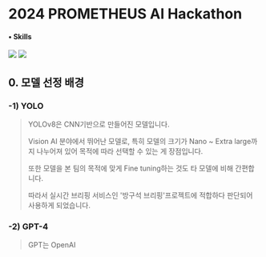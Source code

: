 # 2024 PROMETHEUS AI Hackathon

#### • Skills
<img src="https://img.shields.io/badge/Python-3776AB?style=for-the-badge&logo=Python&logoColor=white"> <img src="https://img.shields.io/badge/Github-181717?style=for-the-badge&logo=Python&logoColor=white"> 

## 0. 모델 선정 배경

### -1) YOLO

> YOLOv8은 CNN기반으로 만들어진 모델입니다.
>
> Vision AI 분야에서 뛰어난 모델로, 특히 모델의 크기가 Nano ~ Extra large까지 나누어져 있어 목적에 따라 선택할 수 있는 게 장점입니다.
>
> 또한 모델을 본 팀의 목적에 맞게 Fine tuning하는 것도 타 모델에 비해 간편합니다.
> 
> 따라서 실시간 브리핑 서비스인 '방구석 브리핑'프로젝트에 적합하다 판단되어 사용하게 되었습니다.

### -2) GPT-4

> GPT는 OpenAI
